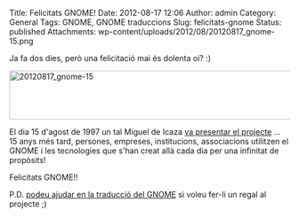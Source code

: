 Title: Felicitats GNOME!
Date: 2012-08-17 12:06
Author: admin
Category: General
Tags: GNOME, GNOME traduccions
Slug: felicitats-gnome
Status: published
Attachments: wp-content/uploads/2012/08/20120817_gnome-15.png

Ja fa dos dies, però una felicitació mai és dolenta oi? :)

[<img src="{static}wp-content/uploads/2012/08/20120817_gnome-15.png" title="20120817_gnome-15" class="aligncenter size-full wp-image-1369" width="601" height="88" />]({static}wp-content/uploads/2012/08/20120817_gnome-15.png)

El dia 15 d'agost de 1997 un tal Miguel de Icaza [va presentar el projecte](https://mail.gnome.org/archives/gtk-list/1997-August/msg00123.html "Correu de presentació del projecte GNOME") ... 15 anys més tard, persones, empreses, institucions, associacions utilitzen el GNOME i les tecnologies que s'han creat allà cada dia per una infinitat de propòsits!

Felicitats GNOME!!

P.D. [podeu ajudar en la traducció del GNOME](http://gil.badall.net/2012/08/11/el-gnome-3-6-en-catala-depen-de-tu/ "Entrada al bloc on demano ajuda en la traducció del GNOME 3.6 al català") si voleu fer-li un regal al projecte ;)
